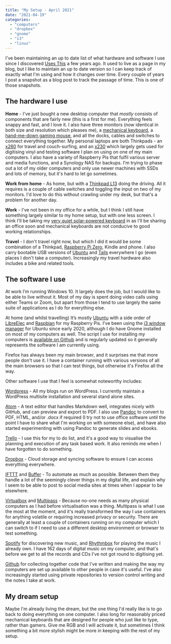 ```yaml
---
title: "My Setup - April 2021"
date: "2021-04-19"
categories: 
  - "computers"
  - "dropbox"
  - "gnome"
  - "i3"
  - "linux"
---
```


I've been maintaining an up to date list of what hardware and software I use since I discovered [Uses This](https://usesthis.com/) a few years ago. It used to live as a page in my blog, but I like to maintain an up to date version so I can keep track of exactly what I'm using and how it changes over time. Every couple of years I post a snapshot as a blog post to track the passage of time. This is one of those snapshots.

## The hardware I use

**Home** - I've just bought a new desktop computer that _mostly_ consists of components that are fairly new (this is a first for me). Everything feels snappy and fast, and I love it. I also have three monitors (now identical in both size and resolution which pleases me), a [mechanical keyboard](https://www.amazon.co.uk/EPOMAKER-Swappable-Mechanical-Keyboard-Waterproof-Black/dp/B088FKJBRG), a [hand-me-down gaming mouse](https://www.amazon.co.uk/Razer-Wraith-Laser-Sensor-Mouse/dp/B009A3KWVU), and all the docks, cables and switches to connect everything together. My personal laptops are both Thinkpads - an [x260](https://www.lenovo.com/gb/en/laptops/thinkpad/x-series/ThinkPad-X260/p/22TP2TX2600) for travel and couch-surfing, and an [x230](https://www.lenovo.com/gb/en/laptops/thinkpad/x-series/x230/) which largely gets used for digitising vinyl and testing software I plan on using on one of my main computers. I also have a variety of Raspberry Pis that fulfil various server and media functions, and a Synology NAS for backups. I'm trying to phase out a lot of my older computers and only use newer machines with SSDs and lots of memory, but it's hard to let go sometimes.

**Work from home** - As home, but with a [Thinkpad L13](https://www.lenovo.com/gb/en/laptops/thinkpad/l-series/ThinkPad-L13-Gen-2/p/22TPL13L3N2) doing the driving. All it requires is a couple of cable switches and toggling the input on two of my monitors. I'd love to do this without crawling under my desk, but that's a problem for another day.

**Work** - I've not been in my office for a while, but I think I still have something largely similar to my home setup, but with one less screen. I think I'll be taking my [very quiet solar-powered keyboard](http://support.logitech.com/product/wireless-solar-keyboard-k760-for-mac) in as I'll be sharing an office soon and mechanical keyboards are not conducive to good working relationships.

**Travel** - I don't travel right now, but which I did it would be some combination of a Thinkpad, [Raspberry Pi Zero](https://www.raspberrypi.org/products/raspberry-pi-zero/), Kindle and phone. I also carry bootable USB versions of [Ubuntu](https://www.ubuntu.com) and [Tails](https://tails.boum.org/) everywhere I go (even places I don't take a computer). Increasingly my travel hardware also includes a bike and related tools.

## The software I use

At work I’m running Windows 10. It largely does the job, but I would like to be able to live without it. Most of my day is spent doing video calls using either Teams or Zoom, but apart from those I tend to use largely the same suite of applications as I do for everything else.

At home (and whilst travelling) It’s mostly [Ubuntu](https://www.ubuntu.com) with a side order of [LibreElec](https://libreelec.tv/) and [Raspbian](http://www.raspbian.org/) for my Raspberry Pis. I've been using the [i3 window manager](https://i3wm.org/) for Ubuntu since early 2020, although I do have Gnome installed on most of my computers as well. The script I use for installing my computers is [available on Github](https://github.com/teknostatik/deploy_ubuntu) and is regularly updated so it generally represents the software I am currently using.

Firefox has always been my main browser, and it surprises me that more people don't use it. I have a container running with various versions of all the main browsers so that I can test things, but otherwise it's Firefox all the way.

Other software I use that I feel is somewhat noteworthy includes:

[Wordpress](https://wordpress.org/) - All my blogs run on WordPress. I currently maintain a WordPress multisite installation and several stand alone sites.

[Atom](https://atom.io/) - A text editor that handles Markdown well, integrates nicely with GitHub, and can preview and export to PDF. I also use [Pandoc](http://pandoc.org/) to convert to PDF, HTML, and/or .docx if required (I try not to use office software until the point I have to share what I'm working on with someone else), and have also started experimenting with using Pandoc to generate slides and ebooks.

[Trello](https://trello.com) - I use this for my to do list, and it's a good way to visualise the planning and execution of any task based work. It also reminds me when I have forgotten to do something.

[Dropbox](https://www.dropbox.com/) - Cloud storage and syncing software to ensure I can access everything everywhere.

[IFTTT](https://ifttt.com/) and [Buffer](https://buffer.com) - To automate as much as possible. Between them they handle a lot of the seemingly clever things in my digital life, and explain why I seem to be able to post to social media sites at times when I appear to be elsewhere.

[Virtualbox](https://www.virtualbox.org/) and [Multipass](https://multipass.run/) - Because no-one needs as many physical computers as I had before virtualisation was a thing. Multipass is what I use the most at the moment, and it's really transformed the way I use containers for anything volatile or requiring increased privacy or security. There are generally at least a couple of containers running on my computer which I can switch to if I need to use a different desktop environment or browser to test something.

[Spotify](https://open.spotify.com/) for discovering new music, and [Rhythmbox](https://wiki.gnome.org/Apps/Rhythmbox) for playing the music I already own. I have 162 days of digital music on my computer, and that's before we get to all the records and CDs I've not got round to digitising yet.

[Github](https://github.com/teknostatik) for collecting together code that I've written and making the way my computers are set up available to other people in case it's useful. I've also increasingly started using private repositories to version control writing and the notes I take at work.

## My dream setup

Maybe I'm already living the dream, but the one thing I'd really like is to go back to doing everything on one computer. I also long for reasonably priced mechanical keyboards that are designed for people who just like to type, rather than gamers. Give me RGB and I will activate it, but sometimes I think something a bit more stylish might be more in keeping with the rest of my setup.
